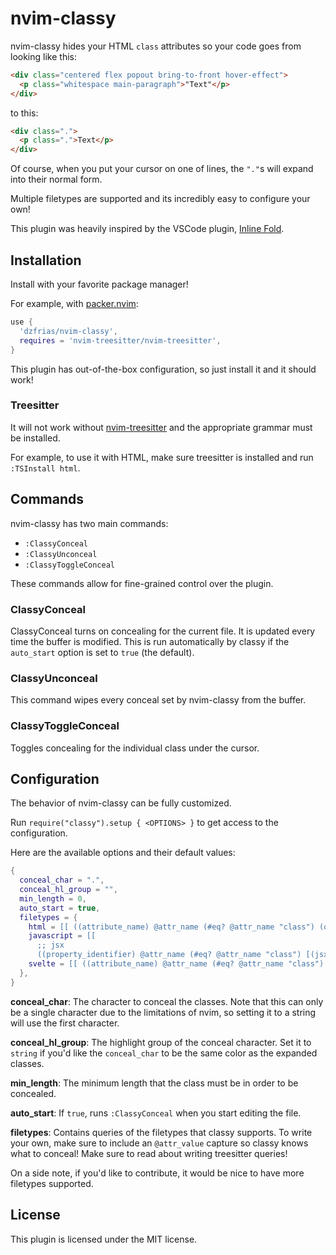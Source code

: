 # nvim-classy
nvim-classy hides your HTML `class` attributes so your code goes from looking
like this:
```html
<div class="centered flex popout bring-to-front hover-effect">
  <p class="whitespace main-paragraph">"Text"</p>
</div>
```
to this:
```html
<div class=".">
  <p class=".">Text</p>
</div>
```
Of course, when you put your cursor on one of lines, the `"."`s will expand
into their normal form.

Multiple filetypes are supported and its incredibly easy to configure your own!

This plugin was heavily inspired by the VSCode plugin,
[Inline Fold](https://github.com/moalamri/vscode-inline-fold).

## Installation
Install with your favorite package manager!

For example, with [packer.nvim](https://github.com/wbthomason/packer.nvim):
```lua
use {
  'dzfrias/nvim-classy',
  requires = 'nvim-treesitter/nvim-treesitter',
}
```
This plugin has out-of-the-box configuration, so just install it and it should
work!

### Treesitter
It will not work without
[nvim-treesitter](https://github.com/nvim-treesitter/nvim-treesitter) and the 
appropriate grammar must be installed.

For example, to use it with HTML, make sure treesitter is installed and run
`:TSInstall html`.

## Commands
nvim-classy has two main commands:
- `:ClassyConceal`
- `:ClassyUnconceal`
- `:ClassyToggleConceal`

These commands allow for fine-grained control over the plugin.

### ClassyConceal
ClassyConceal turns on concealing for the current file. It is updated every
time the buffer is modified. This is run automatically by classy if the
`auto_start` option is set to `true` (the default).

### ClassyUnconceal
This command wipes every conceal set by nvim-classy from the buffer.

### ClassyToggleConceal
Toggles concealing for the individual class under the cursor.

## Configuration
The behavior of nvim-classy can be fully customized.

Run `require("classy").setup { <OPTIONS> }` to get access to the configuration.

Here are the available options and their default values:
```lua
{
  conceal_char = ".",
  conceal_hl_group = "",
  min_length = 0,
  auto_start = true,
  filetypes = {
    html = [[ ((attribute_name) @attr_name (#eq? @attr_name "class") (quoted_attribute_value (attribute_value) @attr_value)) ]],
    javascript = [[
      ;; jsx
      ((property_identifier) @attr_name (#eq? @attr_name "class") [(jsx_expression (_)?) (string)] @attr_value) ]],
    svelte = [[ ((attribute_name) @attr_name (#eq? @attr_name "class") (quoted_attribute_value (attribute_value) @attr_value)) ]],
  },
}
```
**conceal_char**:
The character to conceal the classes. Note that this can only be a single
character due to the limitations of nvim, so setting it to a string will use
the first character.

**conceal_hl_group**:
The highlight group of the conceal character. Set it to `string` if you'd like
the `conceal_char` to be the same color as the expanded classes.

**min_length**:
The minimum length that the class must be in order to be concealed.

**auto_start**:
If `true`, runs `:ClassyConceal` when you start editing the file.

**filetypes**:
Contains queries of the filetypes that classy supports. To write your own, make
sure to include an `@attr_value` capture so classy knows what to conceal!
Make sure to read about writing treesitter queries!

On a side note, if you'd like to contribute, it would be nice to have more
filetypes supported.

## License
This plugin is licensed under the MIT license.
